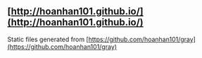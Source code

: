 ## [http://hoanhan101.github.io/](http://hoanhan101.github.io/)

Static files generated from
[https://github.com/hoanhan101/gray](https://github.com/hoanhan101/gray)
